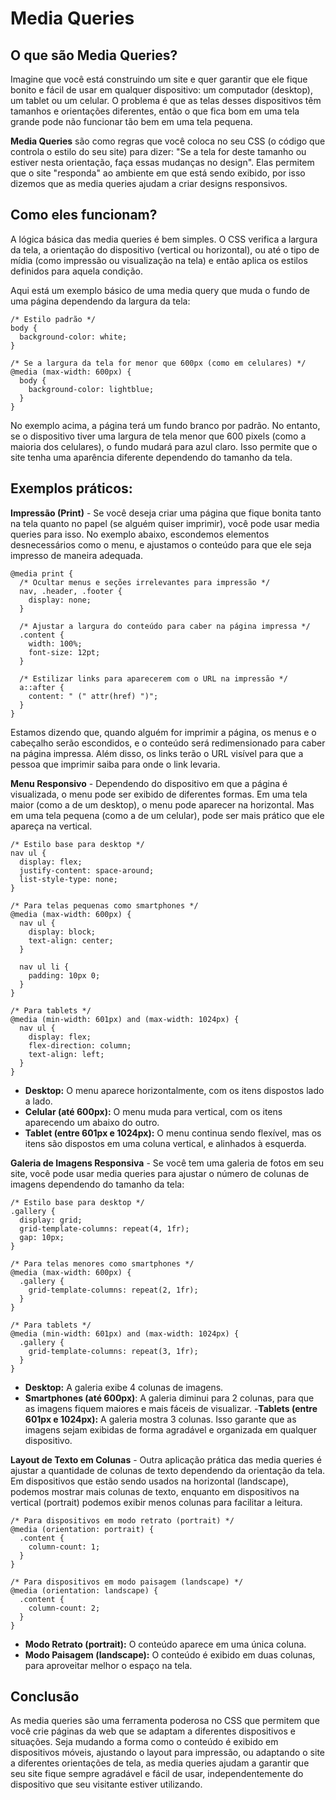 # Media Queries

## O que são Media Queries?
Imagine que você está construindo um site e quer garantir que ele fique bonito e fácil de usar em qualquer dispositivo: um computador (desktop), um tablet ou um celular. O problema é que as telas desses dispositivos têm tamanhos e orientações diferentes, então o que fica bom em uma tela grande pode não funcionar tão bem em uma tela pequena.

**Media Queries** são como regras que você coloca no seu CSS (o código que controla o estilo do seu site) para dizer: "Se a tela for deste tamanho ou estiver nesta orientação, faça essas mudanças no design". Elas permitem que o site "responda" ao ambiente em que está sendo exibido, por isso dizemos que as media queries ajudam a criar designs responsivos.

## Como eles funcionam?
A lógica básica das media queries é bem simples. O CSS verifica a largura da tela, a orientação do dispositivo (vertical ou horizontal), ou até o tipo de mídia (como impressão ou visualização na tela) e então aplica os estilos definidos para aquela condição.

Aqui está um exemplo básico de uma media query que muda o fundo de uma página dependendo da largura da tela:

```
/* Estilo padrão */
body {
  background-color: white;
}

/* Se a largura da tela for menor que 600px (como em celulares) */
@media (max-width: 600px) {
  body {
    background-color: lightblue;
  }
}

```
No exemplo acima, a página terá um fundo branco por padrão. No entanto, se o dispositivo tiver uma largura de tela menor que 600 pixels (como a maioria dos celulares), o fundo mudará para azul claro. Isso permite que o site tenha uma aparência diferente dependendo do tamanho da tela.

## Exemplos práticos:
**Impressão (Print)** - Se você deseja criar uma página que fique bonita tanto na tela quanto no papel (se alguém quiser imprimir), você pode usar media queries para isso. No exemplo abaixo, escondemos elementos desnecessários como o menu, e ajustamos o conteúdo para que ele seja impresso de maneira adequada.

```
@media print {
  /* Ocultar menus e seções irrelevantes para impressão */
  nav, .header, .footer {
    display: none;
  }
  
  /* Ajustar a largura do conteúdo para caber na página impressa */
  .content {
    width: 100%;
    font-size: 12pt;
  }
  
  /* Estilizar links para aparecerem com o URL na impressão */
  a::after {
    content: " (" attr(href) ")";
  }
}

```
Estamos dizendo que, quando alguém for imprimir a página, os menus e o cabeçalho serão escondidos, e o conteúdo será redimensionado para caber na página impressa. Além disso, os links terão o URL visível para que a pessoa que imprimir saiba para onde o link levaria.

**Menu Responsivo** - Dependendo do dispositivo em que a página é visualizada, o menu pode ser exibido de diferentes formas. Em uma tela maior (como a de um desktop), o menu pode aparecer na horizontal. Mas em uma tela pequena (como a de um celular), pode ser mais prático que ele apareça na vertical.
```
/* Estilo base para desktop */
nav ul {
  display: flex;
  justify-content: space-around;
  list-style-type: none;
}

/* Para telas pequenas como smartphones */
@media (max-width: 600px) {
  nav ul {
    display: block;
    text-align: center;
  }
  
  nav ul li {
    padding: 10px 0;
  }
}

/* Para tablets */
@media (min-width: 601px) and (max-width: 1024px) {
  nav ul {
    display: flex;
    flex-direction: column;
    text-align: left;
  }
}

```
- **Desktop:** O menu aparece horizontalmente, com os itens dispostos lado a lado.
- **Celular (até 600px):** O menu muda para vertical, com os itens aparecendo um abaixo do outro.
- **Tablet (entre 601px e 1024px):** O menu continua sendo flexível, mas os itens são dispostos em uma coluna vertical, e alinhados à esquerda.

**Galeria de Imagens Responsiva** - 
Se você tem uma galeria de fotos em seu site, você pode usar media queries para ajustar o número de colunas de imagens dependendo do tamanho da tela:
```
/* Estilo base para desktop */
.gallery {
  display: grid;
  grid-template-columns: repeat(4, 1fr);
  gap: 10px;
}

/* Para telas menores como smartphones */
@media (max-width: 600px) {
  .gallery {
    grid-template-columns: repeat(2, 1fr);
  }
}

/* Para tablets */
@media (min-width: 601px) and (max-width: 1024px) {
  .gallery {
    grid-template-columns: repeat(3, 1fr);
  }
}
```
- **Desktop:** A galeria exibe 4 colunas de imagens.
- **Smartphones (até 600px)**: A galeria diminui para 2 colunas, para que as imagens fiquem maiores e mais fáceis de visualizar.
-**Tablets (entre 601px e 1024px):** A galeria mostra 3 colunas.
Isso garante que as imagens sejam exibidas de forma agradável e organizada em qualquer dispositivo.

**Layout de Texto em Colunas** - Outra aplicação prática das media queries é ajustar a quantidade de colunas de texto dependendo da orientação da tela. Em dispositivos que estão sendo usados na horizontal (landscape), podemos mostrar mais colunas de texto, enquanto em dispositivos na vertical (portrait) podemos exibir menos colunas para facilitar a leitura.

```
/* Para dispositivos em modo retrato (portrait) */
@media (orientation: portrait) {
  .content {
    column-count: 1;
  }
}

/* Para dispositivos em modo paisagem (landscape) */
@media (orientation: landscape) {
  .content {
    column-count: 2;
  }
}
```

- **Modo Retrato (portrait):** O conteúdo aparece em uma única coluna.
- **Modo Paisagem (landscape):** O conteúdo é exibido em duas colunas, para aproveitar melhor o espaço na tela.

## **Conclusão**
As media queries são uma ferramenta poderosa no CSS que permitem que você crie páginas da web que se adaptam a diferentes dispositivos e situações. Seja mudando a forma como o conteúdo é exibido em dispositivos móveis, ajustando o layout para impressão, ou adaptando o site a diferentes orientações de tela, as media queries ajudam a garantir que seu site fique sempre agradável e fácil de usar, independentemente do dispositivo que seu visitante estiver utilizando.


